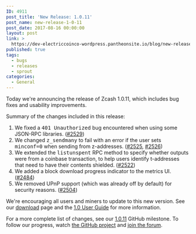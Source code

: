 ```yaml
---
ID: 4911
post_title: 'New Release: 1.0.11'
post_name: new-release-1-0-11
post_date: 2017-08-16 00:00:00
layout: post
link: >
  https://dev-electriccoinco-wordpress.pantheonsite.io/blog/new-release-1-0-11/
published: true
tags:
  - bugs
  - releases
  - sprout
categories:
  - General
---
```

<p>Today we're announcing the release of Zcash 1.0.11, which includes bug fixes and usability improvements.</p>
<p>Summary of the changes included in this release:</p>
<ol class="arabic simple">
<li>We fixed a <tt class="docutils literal">401 Unauthorized</tt> bug encountered when using some JSON-RPC libraries. (<a class="reference external" href="https://github.com/zcash/zcash/pull/2529">#2529</a>)</li>
<li>We changed <tt class="docutils literal">z_sendmany</tt> to fail with an error if the user sets <tt class="docutils literal">minconf=0</tt> when sending from z-addresses. (<a class="reference external" href="https://github.com/zcash/zcash/pull/2525">#2525</a>, <a class="reference external" href="https://github.com/zcash/zcash/pull/2526">#2526</a>)</li>
<li>We extended the <tt class="docutils literal">listunspent</tt> RPC method to specify whether outputs were from a coinbase transaction, to help users identify t-addresses that need to have their contents shielded. (<a class="reference external" href="https://github.com/zcash/zcash/pull/2522">#2522</a>)</li>
<li>We added a block download progress indicator to the metrics UI. (<a class="reference external" href="https://github.com/zcash/zcash/pull/2484">#2484</a>)</li>
<li>We removed UPnP support (which was already off by default) for security reasons. (<a class="reference external" href="https://github.com/zcash/zcash/pull/2504">#2504</a>)</li>
</ol>
<p>We're encouraging all users and miners to update to this new version. See our <a class="reference external" href="https://z.cash/download.html">download</a> page and the <a class="reference external" href="https://github.com/zcash/zcash/wiki/1.0-User-Guide">1.0 User Guide</a> for more information.</p>
<p>For a more complete list of changes, see our <a class="reference external" href="https://github.com/zcash/zcash/milestone/58?closed=1">1.0.11</a> GitHub milestone. To follow our progress, watch <a class="reference external" href="https://github.com/zcash/zcash/milestones">the GitHub project</a> and <a class="reference external" href="https://forum.z.cash/">join the forum</a>.</p>
